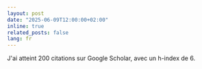 ```yaml
---
layout: post
date: "2025-06-09T12:00:00+02:00"
inline: true
related_posts: false
lang: fr
---
```

J'ai atteint 200 citations sur Google Scholar, avec un h-index de 6.
